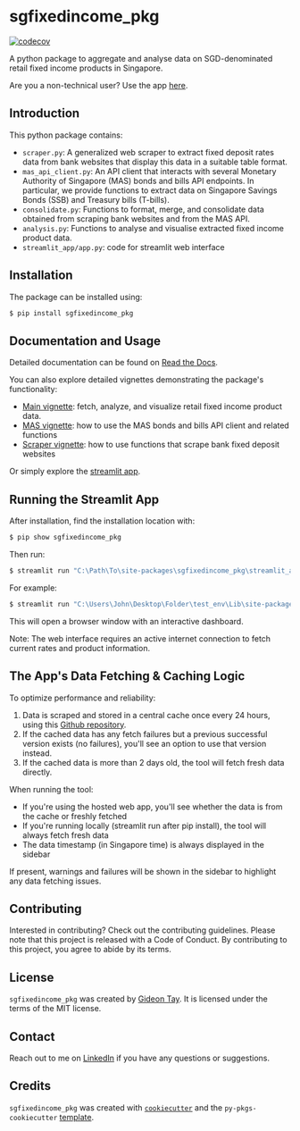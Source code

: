 # sgfixedincome_pkg

[![codecov](https://codecov.io/gh/GidTay/sgfixedincome_pkg/branch/main/graph/badge.svg)](https://codecov.io/gh/GidTay/sgfixedincome_pkg)

A python package to aggregate and analyse data on SGD-denominated retail fixed income products in Singapore.

Are you a non-technical user? Use the app [here](https://sgfixedincome.streamlit.app/).

## Introduction

This python package contains:

- `scraper.py`: A generalized web scraper to extract fixed deposit rates data from bank websites that display this data in a suitable table format.
- `mas_api_client.py`: An API client that interacts with several Monetary Authority of Singapore (MAS) bonds and bills API endpoints. In particular, we provide functions to extract data on Singapore Savings Bonds (SSB) and Treasury bills (T-bills).
- `consolidate.py`: Functions to format, merge, and consolidate data obtained from scraping bank websites and from the MAS API.
- `analysis.py`: Functions to analyse and visualise extracted fixed income product data.
- `streamlit_app/app.py`: code for streamlit web interface 

## Installation

The package can be installed using:

```bash
$ pip install sgfixedincome_pkg
```

## Documentation and Usage

Detailed documentation can be found on [Read the Docs](https://sgfixedincome-pkg.readthedocs.io/en/latest/).

You can also explore detailed vignettes demonstrating the package's functionality:

- [Main vignette](https://github.com/GidTay/sgfixedincome_pkg/blob/main/docs/vignettes/vignette_main.ipynb): fetch, analyze, and visualize retail fixed income product data.
- [MAS vignette](https://github.com/GidTay/sgfixedincome_pkg/blob/main/docs/vignettes/vignette_mas.ipynb): how to use the MAS bonds and bills API client and related functions
- [Scraper vignette](https://github.com/GidTay/sgfixedincome_pkg/blob/main/docs/vignettes/vignette_scraper.ipynb): how to use functions that scrape bank fixed deposit websites

Or simply explore the [streamlit app](https://sgfixedincome.streamlit.app/).

## Running the Streamlit App
After installation, find the installation location with:
```bash
$ pip show sgfixedincome_pkg
```

Then run:
```bash
$ streamlit run "C:\Path\To\site-packages\sgfixedincome_pkg\streamlit_app\app.py"
```

For example:
```bash
$ streamlit run "C:\Users\John\Desktop\Folder\test_env\Lib\site-packages\sgfixedincome_pkg\streamlit_app\app.py"
```

This will open a browser window with an interactive dashboard.

Note: The web interface requires an active internet connection to fetch current rates and product information.

## The App's Data Fetching & Caching Logic
To optimize performance and reliability:
1. Data is scraped and stored in a central cache once every 24 hours, using this [Github repository](https://github.com/GidTay/sgfixedincome_cache).
2. If the cached data has any fetch failures but a previous successful version exists (no failures), you'll see an option to use that version instead.
3. If the cached data is more than 2 days old, the tool will fetch fresh data directly.

When running the tool:
- If you're using the hosted web app, you'll see whether the data is from the cache or freshly fetched
- If you're running locally (streamlit run after pip install), the tool will always fetch fresh data
- The data timestamp (in Singapore time) is always displayed in the sidebar

If present, warnings and failures will be shown in the sidebar to highlight any data fetching issues.  

## Contributing

Interested in contributing? Check out the contributing guidelines. Please note that this project is released with a Code of Conduct. By contributing to this project, you agree to abide by its terms.

## License

`sgfixedincome_pkg` was created by [Gideon Tay](https://github.com/GidTay). It is licensed under the terms of the MIT license.

## Contact

Reach out to me on [LinkedIn](https://www.linkedin.com/in/gideon-tay-yee-chuen/) if you have any questions or suggestions.

## Credits

`sgfixedincome_pkg` was created with [`cookiecutter`](https://cookiecutter.readthedocs.io/en/latest/) and the `py-pkgs-cookiecutter` [template](https://github.com/py-pkgs/py-pkgs-cookiecutter).
